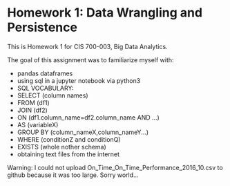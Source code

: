 # Homework 1: Data Wrangling and Persistence #

This is Homework 1 for CIS 700-003, Big Data Analytics.

The goal of this assignment was to familiarize myself with:
* pandas dataframes
* using sql in a jupyter notebook via python3
 * SQL VOCABULARY: 
  * SELECT (column names)
  * FROM (df1)
  * JOIN (df2)
  * ON (df1.column_name=df2.column_name AND ...)
  * AS (variableX)
  * GROUP BY (column_nameX,column_nameY...)
  * WHERE (conditionZ and conditionQ)
  * EXISTS (whole nother schema)
* obtaining text files from the internet

Warning: I could not upload On_Time_On_Time_Performance_2016_10.csv to github because it was too large.
Sorry world...
